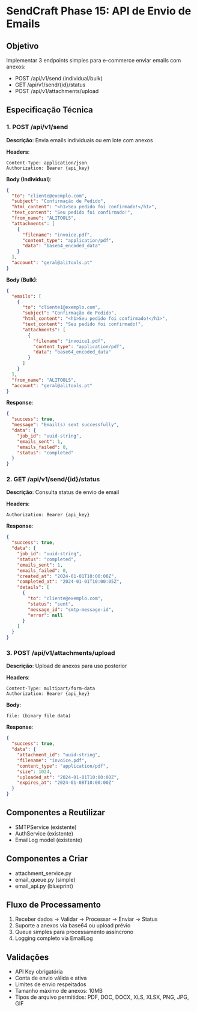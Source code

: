 # SendCraft Phase 15: API de Envio de Emails

## Objetivo
Implementar 3 endpoints simples para e-commerce enviar emails com anexos:
- POST /api/v1/send (individual/bulk)
- GET /api/v1/send/{id}/status  
- POST /api/v1/attachments/upload

## Especificação Técnica

### 1. POST /api/v1/send
**Descrição**: Envia emails individuais ou em lote com anexos

**Headers**:
```
Content-Type: application/json
Authorization: Bearer {api_key}
```

**Body (Individual)**:
```json
{
  "to": "cliente@exemplo.com",
  "subject": "Confirmação de Pedido",
  "html_content": "<h1>Seu pedido foi confirmado!</h1>",
  "text_content": "Seu pedido foi confirmado!",
  "from_name": "ALITOOLS",
  "attachments": [
    {
      "filename": "invoice.pdf",
      "content_type": "application/pdf",
      "data": "base64_encoded_data"
    }
  ],
  "account": "geral@alitools.pt"
}
```

**Body (Bulk)**:
```json
{
  "emails": [
    {
      "to": "cliente1@exemplo.com",
      "subject": "Confirmação de Pedido",
      "html_content": "<h1>Seu pedido foi confirmado!</h1>",
      "text_content": "Seu pedido foi confirmado!",
      "attachments": [
        {
          "filename": "invoice1.pdf",
          "content_type": "application/pdf",
          "data": "base64_encoded_data"
        }
      ]
    }
  ],
  "from_name": "ALITOOLS",
  "account": "geral@alitools.pt"
}
```

**Response**:
```json
{
  "success": true,
  "message": "Email(s) sent successfully",
  "data": {
    "job_id": "uuid-string",
    "emails_sent": 1,
    "emails_failed": 0,
    "status": "completed"
  }
}
```

### 2. GET /api/v1/send/{id}/status
**Descrição**: Consulta status de envio de email

**Headers**:
```
Authorization: Bearer {api_key}
```

**Response**:
```json
{
  "success": true,
  "data": {
    "job_id": "uuid-string",
    "status": "completed",
    "emails_sent": 1,
    "emails_failed": 0,
    "created_at": "2024-01-01T10:00:00Z",
    "completed_at": "2024-01-01T10:00:05Z",
    "details": [
      {
        "to": "cliente@exemplo.com",
        "status": "sent",
        "message_id": "smtp-message-id",
        "error": null
      }
    ]
  }
}
```

### 3. POST /api/v1/attachments/upload
**Descrição**: Upload de anexos para uso posterior

**Headers**:
```
Content-Type: multipart/form-data
Authorization: Bearer {api_key}
```

**Body**:
```
file: (binary file data)
```

**Response**:
```json
{
  "success": true,
  "data": {
    "attachment_id": "uuid-string",
    "filename": "invoice.pdf",
    "content_type": "application/pdf",
    "size": 1024,
    "uploaded_at": "2024-01-01T10:00:00Z",
    "expires_at": "2024-01-08T10:00:00Z"
  }
}
```

## Componentes a Reutilizar
- SMTPService (existente)
- AuthService (existente) 
- EmailLog model (existente)

## Componentes a Criar
- attachment_service.py
- email_queue.py (simple)
- email_api.py (blueprint)

## Fluxo de Processamento
1. Receber dados → Validar → Processar → Enviar → Status
2. Suporte a anexos via base64 ou upload prévio
3. Queue simples para processamento assíncrono
4. Logging completo via EmailLog

## Validações
- API Key obrigatória
- Conta de envio válida e ativa
- Limites de envio respeitados
- Tamanho máximo de anexos: 10MB
- Tipos de arquivo permitidos: PDF, DOC, DOCX, XLS, XLSX, PNG, JPG, GIF
